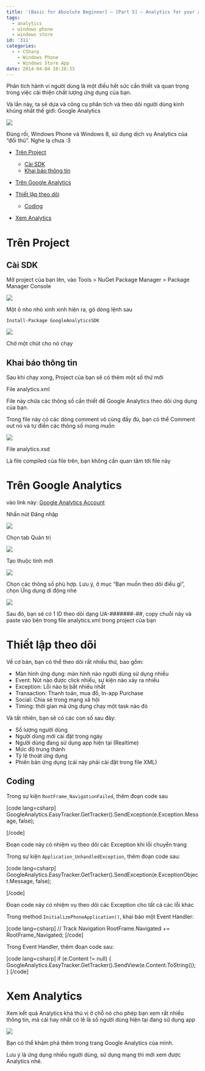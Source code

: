 ```yaml
---
title: '[Basic for Absolute Beginner] – [Part 5] – Analytics for your apps'
tags:
  - analytics
  - windows phone
  - windows store
id: '311'
categories:
  - - CSharp
    - Windows Phone
    - Windows Store App
date: 2014-04-04 10:28:33
---
```


Phân tích hành vi người dùng là một điều hết sức cần thiết và quan trọng trong việc cải thiện chất lượng ứng dụng của bạn.

Và lần này, ta sẽ dựa và công cụ phân tích và theo dõi người dùng kinh khủng nhất thế giới: Google Analytics

![](https://farm8.staticflickr.com/7322/13573942035_b413d8924a_o.png)

Đúng rồi, Windows Phone và Windows 8, sử dụng dịch vụ Analytics của “đối thủ”. Nghe lạ chưa :3
<!-- more -->
*   [Trên Project](#trên-project)
    
    *   [Cài SDK](#cài-sdk)
    *   [Khai báo thông tin](#khai-báo-thông-tin)
*   [Trên Google Analytics](#trên-google-analytics)
*   [Thiết lập theo dõi](#thiết-lập-theo-dõi)
    
    *   [Coding](#coding)
*   [Xem Analytics](#xem-analytics)

# Trên Project

## Cài SDK

Mở project của bạn lên, vào Tools > NuGet Package Manager > Package Manager Console

![](http://farm8.staticflickr.com/7070/13574117965_55d85b93db_o.png)

Một ô nho nhỏ xinh xinh hiện ra, gõ dòng lệnh sau

```shell
Install-Package GoogleAnalyticsSDK
```

![](http://farm3.staticflickr.com/2835/13574223523_c343351607_o.png)

Chờ một chút cho nó chạy

## Khai báo thông tin

Sau khi chạy xong, Project của bạn sẽ có thêm một số thứ mới

File analytics.xml

File này chứa các thông số cần thiết để Google Analytics theo dõi ứng dụng của bạn.

Trong file này có các dòng comment vô cùng đầy đủ, bạn có thể Comment out nó và tự điền các thông số mong muốn

![](http://farm8.staticflickr.com/7185/13574595064_28071ab5ae_o.png)

File analytics.xsd

Là file compiled của file trên, bạn không cần quan tâm tới file này

# Trên Google Analytics

vào link này: [Google Analytics Account](http://google.com/analytics)

Nhấn nút Đăng nhập

![](http://farm8.staticflickr.com/7316/13574390013_fc95019363_o.png)

Chọn tab Quản trị

![](http://farm8.staticflickr.com/7026/13574407623_8c32c154eb_o.png)

Tạo thuộc tính mới

![](http://farm4.staticflickr.com/3781/13574432883_7b8b91df2f_o.png)

Chọn các thông số phù hợp. Lưu ý, ở mục “Bạn muốn theo dõi điều gì”, chọn Ứng dụng di động nhé

![](http://farm4.staticflickr.com/3819/13574765814_c96d25bb44_o.png)

Sau đó, bạn sẽ có 1 ID theo dõi dạng UA-#######-##, copy chuỗi này và paste vào bên trong file analytics.xml trong project của bạn

# Thiết lập theo dõi

Về cơ bản, bạn có thể theo dõi rất nhiều thứ, bao gồm:

*   Màn hình ứng dụng: màn hình nào người dùng sử dụng nhiều
*   Event: Nút nào được click nhiều, sự kiện nào xảy ra nhiều
*   Exception: Lỗi nào bị bắt nhiều nhất
*   Transaction: Thanh toán, mua đồ, In-app Purchase
*   Social: Chia sẻ trong mạng xã hội
*   Timing: thời gian mà ứng dụng chạy một task nào đó

Và tất nhiên, bạn sẽ có các con số sau đây:

*   Số lượng người dùng
*   Người dùng mới cài đặt trong ngày
*   Người dùng đang sử dụng app hiện tại (Realtime)
*   Mức độ trung thành
*   Tỷ lệ thoát ứng dụng
*   Phiên bản ứng dụng (cái này phải cài đặt trong file XML)

## Coding

Trong sự kiện `RootFrame_NavigationFailed`, thêm đoạn code sau

\[code lang=csharp\] GoogleAnalytics.EasyTracker.GetTracker().SendException(e.Exception.Message, false);

\[/code\]

Đoạn code này có nhiệm vụ theo dõi các Exception khi lỗi chuyển trang

Trong sự kiện `Application_UnhandledException`, thêm đoạn code sau:

\[code lang=csharp\] GoogleAnalytics.EasyTracker.GetTracker().SendException(e.ExceptionObject.Message, false);

\[/code\]

Đoạn code này có nhiệm vụ theo dõi các Exception cho tất cả các lỗi khác

Trong method `InitializePhoneApplication()`, khai báo một Event Handler:

\[code lang=csharp\] // Track Navigation RootFrame.Navigated += RootFrame\_Navigated; \[/code\]

Trong Event Handler, thêm đoạn code sau:

\[code lang=csharp\] if (e.Content != null) { GoogleAnalytics.EasyTracker.GetTracker().SendView(e.Content.ToString()); } \[/code\]

# Xem Analytics

Xem kết quả Analytics khá thú vị ở chỗ nó cho phép bạn xem rất nhiều thông tin, mà cái hay nhất có lẽ là số người dùng hiện tại đang sử dụng app

![](http://farm4.staticflickr.com/3726/13575637933_a49df7e626_o.png)

Bạn có thể khám phá thêm trong trang Google Analytics của mình.

Lưu ý là ứng dụng nhiều người dùng, sử dụng mạng thì mới xem được Analytics nhé.